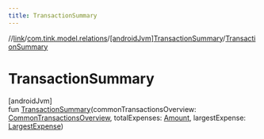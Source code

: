 ```yaml
---
title: TransactionSummary
---
```

//[link](../../../index.html)/[com.tink.model.relations](../index.html)/[[androidJvm]TransactionSummary](index.html)/[TransactionSummary](-transaction-summary.html)



# TransactionSummary



[androidJvm]\
fun [TransactionSummary](-transaction-summary.html)(commonTransactionsOverview: [CommonTransactionsOverview](../[android-jvm]-common-transactions-overview/index.html), totalExpenses: [Amount](../../com.tink.model.misc/[android-jvm]-amount/index.html), largestExpense: [LargestExpense](../[android-jvm]-largest-expense/index.html))




